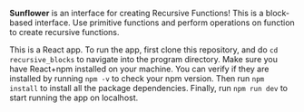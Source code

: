 **Sunflower** is an interface for creating Recursive Functions!
This is a block-based interface.
Use primitive functions and perform operations on function to create recursive functions.

This is a React app.
To run the app, first clone this repository, and do ```cd recursive_blocks``` to navigate into the program directory.
Make sure you have React+npm installed on your machine.
You can verify if they are installed by running ```npm -v``` to check your npm version. 
Then run ```npm install``` to install all the package dependencies.
Finally, run ```npm run dev``` to start running the app on localhost.
